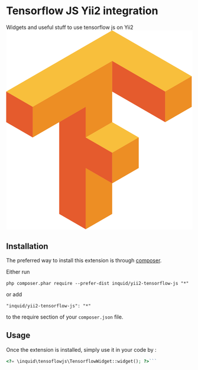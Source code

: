 Tensorflow JS Yii2 integration
==============================
Widgets and useful stuff to use tensorflow js on Yii2
![alt text](https://raw.githubusercontent.com/inquid/yii2-tensorflow-js/master/Tensorflow_logo.svg.png)

Installation
------------

The preferred way to install this extension is through [composer](http://getcomposer.org/download/).

Either run

```
php composer.phar require --prefer-dist inquid/yii2-tensorflow-js "*"
```

or add

```
"inquid/yii2-tensorflow-js": "*"
```

to the require section of your `composer.json` file.


Usage
-----

Once the extension is installed, simply use it in your code by  :

```php
<?= \inquid\tensoflowjs\TensorflowWidget::widget(); ?>```
